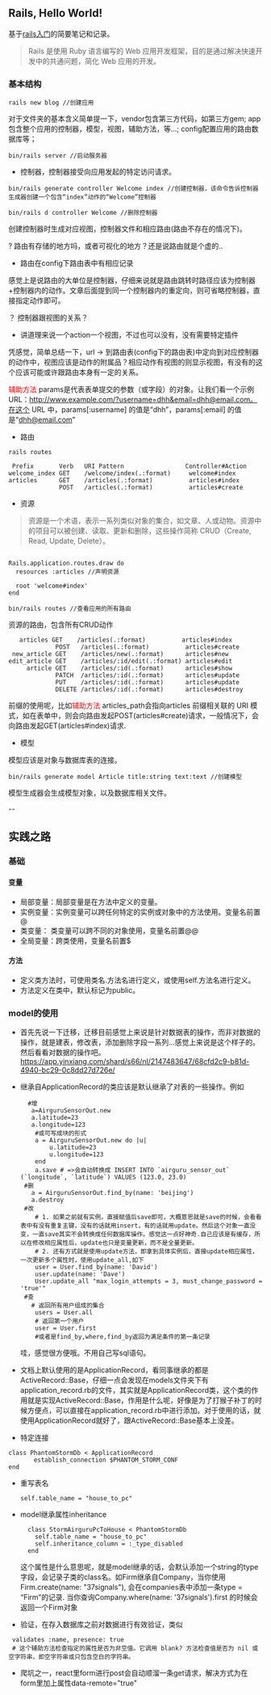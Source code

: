 ## Rails, Hello World!

基于[rails入门](https://ruby-china.github.io/rails-guides/getting_started.html)的简要笔记和记录。

> Rails 是使用 Ruby 语言编写的 Web 应用开发框架，目的是通过解决快速开发中的共通问题，简化 Web 应用的开发。

### 基本结构

```
rails new blog //创建应用
```

对于文件夹的基本含义简单提一下，vendor包含第三方代码，如第三方gem; app包含整个应用的控制器，模型，视图，辅助方法，等...; config配置应用的路由数据库等；

```
bin/rails server //启动服务器
```

+ 控制器，控制器接受向应用发起的特定访问请求。

```
bin/rails generate controller Welcome index //创建控制器，该命令告诉控制器生成器创建一个包含“index”动作的“Welcome”控制器

bin/rails d controller Welcome //删除控制器
```

创建控制器时生成对应视图，控制器文件和相应路由(路由不存在的情况下)。

? 路由有存储的地方吗，或者可视化的地方？还是说路由就是个虚的..      
* 路由在config下路由表中有相应记录

感觉上是说路由的大单位是控制器，仔细来说就是路由跳转时路径应该为控制器+控制器内的动作。文章后面提到同一个控制器内的重定向，则可省略控制器，直接指定动作即可。

？ 控制器跟视图的关系？      
*  讲道理来说一个action一个视图，不过也可以没有，没有需要特定插件

凭感觉，简单总结一下，url -> 到路由表(config下的路由表)中定向到对应控制器的动作中，视图应该是动作的附属品？相应动作有视图的则显示视图，有没有的这个应该可能或许跟路由本身有一定的关系。

<font color='red'>辅助方法</font> params是代表表单提交的参数（或字段）的对象。让我们看一个示例 URL：http://www.example.com/?username=dhh&email=dhh@email.com。在这个 URL 中，params[:username] 的值是“dhh”，params[:email] 的值是“dhh@email.com”

+ 路由

```
rails routes
```
```
 Prefix       Verb   URI Pattern                 Controller#Action
welcome_index GET    /welcome/index(.:format)     welcome#index
articles      GET    /articles(.:format)          articles#index
              POST   /articles(.:format)          articles#create
```

+ 资源

> 资源是一个术语，表示一系列类似对象的集合，如文章、人或动物。资源中的项目可以被创建、读取、更新和删除，这些操作简称 CRUD（Create, Read, Update, Delete）。

```

Rails.application.routes.draw do
  resources :articles //声明资源
 
  root 'welcome#index'
end
```

```
bin/rails routes //查看应用的所有路由
```

资源的路由，包含所有CRUD动作

```
   articles GET    /articles(.:format)          articles#index
             POST   /articles(.:format)          articles#create
 new_article GET    /articles/new(.:format)      articles#new
edit_article GET    /articles/:id/edit(.:format) articles#edit
     article GET    /articles/:id(.:format)      articles#show
             PATCH  /articles/:id(.:format)      articles#update
             PUT    /articles/:id(.:format)      articles#update
             DELETE /articles/:id(.:format)      articles#destroy
```

前缀的使用呢，比如<font color='red'>辅助方法</font> articles_path会指向articles 前缀相关联的 URI 模式，如在表单中，则会向路由发起POST(articles#create)请求，一般情况下，会向路由发起GET(articles#index)请求.

+ 模型

模型应该是对象与数据库表的连接。

```
bin/rails generate model Article title:string text:text //创建模型

```

模型生成器会生成模型对象，以及数据库相关文件。


--


## 实践之路

### 基础

#### 变量

+ 局部变量：局部变量是在方法中定义的变量。
+ 实例变量：实例变量可以跨任何特定的实例或对象中的方法使用。变量名前置@
+ 类变量： 类变量可以跨不同的对象使用，变量名前置@@
+ 全局变量：跨类使用，变量名前置$


#### 方法
 
 + 定义类方法时，可使用类名.方法名进行定义，或使用self.方法名进行定义。
 + 方法定义在类中，默认标记为public。


### model的使用

+ 首先先说一下迁移，迁移目前感觉上来说是针对数据表的操作，而非对数据的操作，就是建表，修改表，添加删除字段一系列...感觉上来说是这个样子的。然后看看对数据的操作吧。
https://app.yinxiang.com/shard/s66/nl/2147483647/68cfd2c9-b81d-4940-bc29-0c8dd27d726e/
+ 继承自ApplicationRecord的类应该是默认继承了对表的一些操作。例如

	```
	  #增
	   a=AirguruSensorOut.new
	   a.latitude=23
	   a.longitude=123
	 	#或可写成块的形式
	 	a = AirguruSensorOut.new do |u|
	 		u.latitude=23
	 		u.longitude=123
	 	end
	 	a.save # =>会自动转换成 INSERT INTO `airguru_sensor_out` (`longitude`, `latitude`) VALUES (123.0, 23.0)
	 #删
	   a = AirguruSensorOut.find_by(name: 'beijing')
	   a.destroy
	 #改
	  	# 1. 如果之前就有实例，直接赋值后save即可，大概意思就是save的时候，会看看表中有没有重复主键，没有的话就用insert，有的话就用update。然后这个对象一直没变，一直save其实不会转换成任何数据库操作。感觉这一点好神奇.自己应该是有缓存，所以在修改相应属性后，update也只是变量更新，而不是全量更新。
	  	# 2. 还有方式就是使用update方法，即拿到具体实例后，直接update相应属性，一次更新多个属性时，使用update_all,如下
	  	user = User.find_by(name: 'David')
		user.update(name: 'Dave')
		User.update_all "max_login_attempts = 3, must_change_password = 'true'"
	 #查
	   # 返回所有用户组成的集合
		users = User.all
		# 返回第一个用户
		user = User.first
		#或者是find_by,where,find_by返回为满足条件的第一条记录
	```
	
	哇，感觉很方便哦。不用自己写sql语句。

+ 文档上默认使用的是ApplicationRecord，看同事继承的都是ActiveRecord::Base，仔细一点会发现在models文件夹下有application\_record.rb的文件，其实就是ApplicationRecord类，这个类的作用就是实现ActiveRecord::Base，作用是什么呢，好像是为了打猴子补丁的时候方便点，可以直接在application\_record.rb中进行添加。对于使用的话，就使用ApplicationRecord就好了，跟ActiveRecord::Base基本上没差。
+ 特定连接

 ```
 class PhantomStormDb < ApplicationRecord
  		establish_connection $PHANTOM_STORM_CONF
 end
 ```
 
+ 重写表名

	```
	self.table_name = "house_to_pc"
	```
+ model继承属性inheritance

  ```
    class StormAirguruPcToHouse < PhantomStormDb
	  self.table_name = "house_to_pc"
	  self.inheritance_column = :_type_disabled
	end
  ```
  这个属性是什么意思呢，就是model继承的话，会默认添加一个string的type字段，会记录子类的class名。如Firm继承自Company，当你使用 Firm.create(name: "37signals"), 会在companies表中添加一条type = “Firm”的记录. 当你查询Company.where(name: '37signals').first 的时候会返回一个Firm对象
  
+ 验证，在存入数据库之前对数据进行有效验证，类似

 ```
  validates :name, presence: true
  # 这个辅助方法检查指定的属性是否为非空值。它调用 blank? 方法检查值是否为 nil 或空字符串，即空字符串或只包含空白的字符串。
 ```
 
 
+ 爬坑之一，react里form进行post会自动顺溜一条get请求，解决方式为在form里加上属性data-remote="true"

